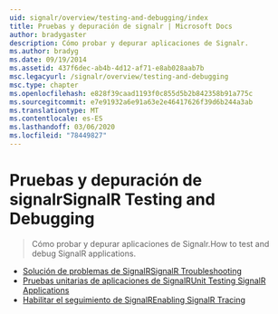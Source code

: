 ```yaml
---
uid: signalr/overview/testing-and-debugging/index
title: Pruebas y depuración de signalr | Microsoft Docs
author: bradygaster
description: Cómo probar y depurar aplicaciones de Signalr.
ms.author: bradyg
ms.date: 09/19/2014
ms.assetid: 437f6dec-ab4b-4d12-af71-e8ab028aab7b
msc.legacyurl: /signalr/overview/testing-and-debugging
msc.type: chapter
ms.openlocfilehash: e828f39caad1193f0c855d5b2b842358b91a775c
ms.sourcegitcommit: e7e91932a6e91a63e2e46417626f39d6b244a3ab
ms.translationtype: MT
ms.contentlocale: es-ES
ms.lasthandoff: 03/06/2020
ms.locfileid: "78449827"
---
```

# <a name="signalr-testing-and-debugging"></a><span data-ttu-id="585e2-103">Pruebas y depuración de signalr</span><span class="sxs-lookup"><span data-stu-id="585e2-103">SignalR Testing and Debugging</span></span>

> <span data-ttu-id="585e2-104">Cómo probar y depurar aplicaciones de Signalr.</span><span class="sxs-lookup"><span data-stu-id="585e2-104">How to test and debug SignalR applications.</span></span>

- [<span data-ttu-id="585e2-105">Solución de problemas de SignalR</span><span class="sxs-lookup"><span data-stu-id="585e2-105">SignalR Troubleshooting</span></span>](troubleshooting.md)
- [<span data-ttu-id="585e2-106">Pruebas unitarias de aplicaciones de SignalR</span><span class="sxs-lookup"><span data-stu-id="585e2-106">Unit Testing SignalR Applications</span></span>](unit-testing-signalr-applications.md)
- [<span data-ttu-id="585e2-107">Habilitar el seguimiento de SignalR</span><span class="sxs-lookup"><span data-stu-id="585e2-107">Enabling SignalR Tracing</span></span>](enabling-signalr-tracing.md)
